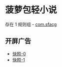 # 菠萝包轻小说

存在 1 规则组 - [com.sfacg](/src/apps/com.sfacg.ts)

## 开屏广告

- [快照-0](https://i.gkd.li/import/13185579)
- [快照-1](https://i.gkd.li/import/13644814)

